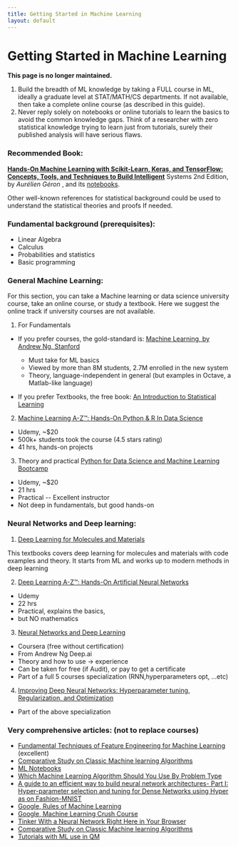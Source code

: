 ```yaml
---
title: Getting Started in Machine Learning
layout: default
---
```

# Getting Started in Machine Learning

**This page is no longer maintained.**

1. Build the breadth of ML knowledge by taking a FULL course in ML, ideally a graduate level at STAT/MATH/CS departments. If not available, then take a complete online course (as described in this guide).
2. Never reply solely on notebooks or online tutorials to learn the basics to avoid the common knowledge gaps. Think of a researcher with zero statistical knowledge trying to learn just from tutorials, surely their published analysis will have serious flaws.

### Recommended Book:

**[Hands-On Machine Learning with Scikit-Learn, Keras, and TensorFlow: Concepts, Tools, and Techniques to Build Intelligent](https://www.amazon.com/Hands-Machine-Learning-Scikit-Learn-TensorFlow/dp/1492032646/ref=sr_1_3?dchild=1&keywords=Hands-On+Machine+Learning+with+Scikit-Learn%2C+Keras%2C+and+TensorFlow&qid=1609349241&s=books&sr=1-3)** Systems 2nd Edition, by *Aurélien Géron* , and its [notebooks](https://github.com/ageron/handson-ml2).

Other well-known references for statistical background could be used to understand the statistical theories and proofs If needed.

### Fundamental background (prerequisites):

- Linear Algebra
- Calculus
- Probabilities and statistics
- Basic programming

### General Machine Learning:

For this section, you can take a Machine learning or data science university course, take an online course, or study a textbook. Here we suggest the online track if university courses are not available.


  1. For Fundamentals
  - If you prefer courses, the gold-standard is: [Machine Learning, by Andrew Ng, Stanford](https://www.coursera.org/learn/machine-learning)
    - Must take for ML basics
    - Viewed by more than 8M students, 2.7M enrolled in the new system
    - Theory, language-independent in general (but examples in Octave, a Matlab-like language)

  - If you prefer Textbooks, the free book: [An Introduction to Statistical Learning](http://faculty.marshall.usc.edu/gareth-james/ISL/)

  2. [Machine Learning A-Z™: Hands-On Python & R In Data Science](https://www.udemy.com/course/machinelearning/)
  - Udemy, ~$20
  - 500k+ students took the course (4.5 stars rating)
  - 41 hrs, hands-on projects

  3. Theory and practical
  [Python for Data Science and Machine Learning Bootcamp](https://www.udemy.com/course/python-for-data-science-and-machine-learning-bootcamp/)
  - Udemy, ~$20
  - 21 hrs
  - Practical -- Excellent instructor
  - Not deep in fundamentals, but good hands-on



### Neural Networks and Deep learning:


  1. [Deep Learning for Molecules and Materials](https://whitead.github.io/dmol-book/intro.html)
  
  This textbooks covers deep learning for molecules and materials with code examples and theory. It starts from ML and works up to modern methods in deep learning
  
  2. [Deep Learning A-Z™: Hands-On Artificial Neural Networks](https://www.udemy.com/course/deeplearning/)
  - Udemy
  - 22 hrs
  - Practical, explains the basics,
  - but NO mathematics
  3. [Neural Networks and Deep Learning](https://www.coursera.org/learn/neural-networks-deep-learning?specialization=deep-learning)
  - Coursera (free without certification)
  - From Andrew Ng Deep.ai
  - Theory and how to use → experience
  - Can be taken for free (if Audit), or pay to get a certificate
  - Part of a full 5 courses specialization (RNN,hyperparameters opt, ...etc)

  4. [Improving Deep Neural Networks: Hyperparameter tuning, Regularization, and Optimization](https://www.coursera.org/learn/deep-neural-network?specialization=deep-learning)
  - Part of the above specialization

### Very comprehensive articles: (not to replace courses)

  - [Fundamental Techniques of Feature Engineering for Machine Learning](https://towardsdatascience.com/feature-engineering-for-machine-learning-3a5e293a5114) (excellent)
  - [Comparative Study on Classic Machine learning Algorithms](https://towardsdatascience.com/comparative-study-on-classic-machine-learning-algorithms-24f9ff6ab222)
  - [ML Notebooks](https://github.com/tirthajyoti/Machine-Learning-with-Python)
  - [Which Machine Learning Algorithm Should You Use By Problem Type](https://medium.com/analytics-vidhya/which-machine-learning-algorithm-should-you-use-by-problem-type-a53967326566)
  - [A guide to an efficient way to build neural network architectures- Part I: Hyper-parameter selection and tuning for Dense Networks using Hyper as on Fashion-MNIST](https://towardsdatascience.com/a-guide-to-an-efficient-way-to-build-neural-network-architectures-part-i-hyper-parameter-8129009f131b)
  - [Google, Rules of Machine Learning](https://developers.google.com/machine-learning/guides/rules-of-ml)
  - [Google, Machine Learning Crush Course](https://developers.google.com/machine-learning/crash-course)
  - [Tinker With a Neural Network Right Here in Your Browser](http://playground.tensorflow.org/#activation=tanh&batchSize=10&dataset=circle&regDataset=reg-plane&learningRate=0.03&regularizationRate=0&noise=0&networkShape=4,2&seed=0.45256&showTestData=false&discretize=false&percTrainData=50&x=true&y=true&xTimesY=false&xSquared=false&ySquared=false&cosX=false&sinX=false&cosY=false&sinY=false&collectStats=false&problem=classification&initZero=false&hideText=false)
  - [Comparative Study on Classic Machine learning Algorithms](https://towardsdatascience.com/comparative-study-on-classic-machine-learning-algorithms-24f9ff6ab222)
  - [Tutorials with ML use in QM](https://github.com/CrawfordGroup/lml)


